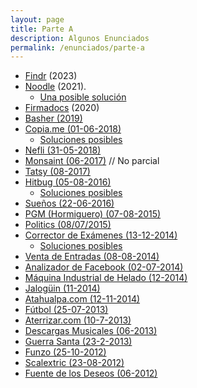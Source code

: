 ```yaml
---
layout: page
title: Parte A
description: Algunos Enunciados
permalink: /enunciados/parte-a
---
```

- [Findr](https://docs.google.com/document/d/1u-69Xp7-cA0or-xOELDShf7SgE1GEkWehT82sPnL6Zo/edit#heading=h.2zc0lr3yynj2) (2023)
- [Noodle](https://docs.google.com/document/d/1-Qpv38kB29lNuzIi88TkTg4LGbO_iNijoVesZyvG5wM/edit#heading=h.3sssitpwxf4t) (2021).
   - [Una posible solución](https://docs.google.com/document/d/1MLHePD5Sh37bBthZEx-sukcc4O6XV3r9g_Dxuwqq-Z0/edit#heading=h.hbopxauou1j5)
- [Firmadocs](https://docs.google.com/document/d/1KF_apBjJLVBNTQrO4bGyKVZC_r9nRXGJjpRDNl7yEX0/edit#heading=h.cj431gdbfa8) (2020)
- [Basher (2019)](https://docs.google.com/document/d/1qf-2U2S_XIpJAMSsYF0bWerjqIu7_jLvVVXfLSkMpIk)
- [Copia.me (01-06-2018)](https://docs.google.com/document/d/1NIgfMwyokaJ5U1oFXCGDVOIt5Pbh80Aat6o-v8MOqYk/edit)
   - [Soluciones posibles](https://docs.google.com/document/d/1t7oUyhheEcPjoj2XzNu0x4pB_BGTUmbjhDjskDB2k1I/edit#heading=h.xxux6vkwpsjl)
- [Nefli (31-05-2018)](https://docs.google.com/document/d/1YYFk99LmQp1OrRuyhAagUVa4J8lwGkMHd_tbj5gHYk8)
- [Monsaint (06-2017)](https://docs.google.com/document/d/1-voPHOXaS4x7YYWFxNX4nRtIk_zpDdwGmKubrmXx-Rk) // No parcial
- [Tatsy (08-2017)](https://docs.google.com/document/d/1q0nP2koMy8q2WvYmaLLTt5D6jh057DkA7Kc4YjBJDng)
- [Hitbug (05-08-2016)](https://docs.google.com/document/d/1TngwZCctCp4qKsdw89HLUc_GLSb6mxZ7_lJTTj3TOLM/edit?usp=sharing) 
    - [Soluciones posibles](https://docs.google.com/document/d/1_ftxB1gTeNkN1qN_EMEIaF0vgtLkcH1SHwk-XA5_S1s)
- [Sueños (22-06-2016)](https://docs.google.com/document/d/1kv5i-LgijfBkkkdnQLlPhQKksSOLqYN_9PhQJKVXBbg/edit)
- [PGM (Hormiguero) (07-08-2015)](https://docs.google.com/document/d/10YG5vVS_UxHfhQnewQW9oleX3AbQyQcNwFajm_Y5bB4/edit#heading=h.l7htq1w726rk)
- [Politics (08/07/2015)](https://docs.google.com/document/d/1I4Nsm7SU9xayS2a_SyN7_t2P4wfkCFYNtpaPWNtB490/edit?usp=sharing)
- [Corrector de Exámenes (13-12-2014)](https://docs.google.com/document/d/1X8n5fNsA_O1e7e5zLNT_CaMNzVIBfSERUnr124UkWL0/edit#heading=h.lbsw4sbxydcn)
    - [Soluciones posibles](https://docs.google.com/document/d/1F3MK2cjnFZiKdlHEkKyyGg0WblYb3A3bCJIN4k2Asm4/edit#heading=h.mtd0ygpdrc3t)
- [Venta de Entradas (08-08-2014)](https://docs.google.com/document/d/1rBV8UHO8L3pefuFpkCXY8fbottrlrMM-dLqSh7UZvqg/edit)
- [Analizador de Facebook (02-07-2014)](https://docs.google.com/document/d/1Q0yGfgdxxOHmR_rwdAJ5XM-3u1xYtAtPcjZHdj75zY8/edit?usp=sharing)
- [Máquina Industrial de Helado (12-2014)](https://docs.google.com/document/d/18MGJ-HvNZZxwA0gs0M2sNg-tCx8pxfwbOIzQP5n2o5I/edit?usp=sharing)
- [Jalogüin (11-2014)](https://docs.google.com/document/d/1uwQg4j3b51n9554nlzNuF4gfucSIl-B6m0I-4emdaJE/edit#heading=h.yrit374qconq)
- [Atahualpa.com (12-11-2014)](https://docs.google.com/document/d/16ggwiAQ5p3g677cdy-Q02DF4gTQpEhNL4DkI3lb_X2M/edit)
- [Fútbol (25-07-2013)](https://docs.google.com/document/d/1EMgn26asscSYSNg6LZnWkk8eUikn-fes0tc696RCAU0/edit)
- [Aterrizar.com (10-7-2013)](https://docs.google.com/document/d/1NHsK7x-q2fGtnr3UfV8hHVuj5veUfXD-G60hYYQUNlk/edit#heading=h.vninbl6m5k9i)
- [Descargas Musicales (06-2013)](https://docs.google.com/document/d/1BeiahifjLgFkBjhUN_76i0nt9yYZC6Iw6spg0r0GB0g/edit)
- [Guerra Santa (23-2-2013)](https://docs.google.com/document/d/1w_yEo7FP6kj_Cj9lvintYaewMVBMVH3ojkzptxUyzCo/edit)
- [Funzo (25-10-2012)](https://docs.google.com/document/d/1YzB7ER25z0JH3x1M-UmuzioeaFeUFP2pxcnInifzZ50/edit)
- [Scalextric (23-08-2012)](https://docs.google.com/viewer?a=v&amp;pid=sites&amp;srcid=ZGVmYXVsdGRvbWFpbnx1dG5kZXNpZ258Z3g6Mzk5ZDJhNDMyNjRjMjUwYw)
- [Fuente de los Deseos (06-2012)](https://docs.google.com/viewer?a=v&amp;pid=sites&amp;srcid=ZGVmYXVsdGRvbWFpbnx1dG5kZXNpZ258Z3g6NDRjMmViYjVkMjIyMTAxZA)
